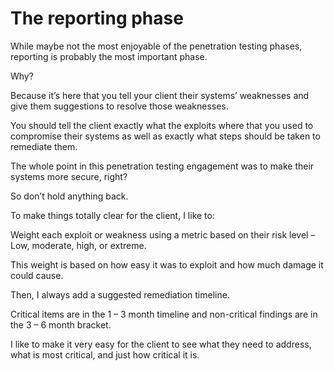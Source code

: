 # The reporting phase

While maybe not the most enjoyable of the penetration testing phases, reporting is probably the most important phase.

Why?

Because it’s here that you tell your client their systems’ weaknesses and give them suggestions to resolve those weaknesses.

You should tell the client exactly what the exploits where that you used to compromise their systems as well as exactly what steps should be taken to remediate them.

The whole point in this penetration testing engagement was to  make their systems more secure, right?

So don’t hold anything back.

To make things totally clear for the client, I like to:

Weight each exploit or weakness using a metric based on their risk level – Low, moderate, high, or extreme.

This weight is based on how easy it was to exploit and how much damage it could cause.

Then, I always add a suggested remediation timeline.

Critical items are in the 1 – 3 month timeline and non-critical findings are in the 3 – 6 month bracket.

I like to make it very easy for the client to see what they need to address, what is most critical, and just how critical it is.


